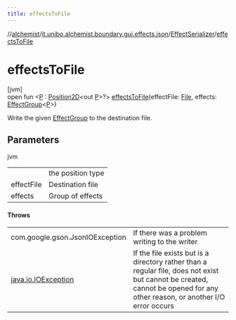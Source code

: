 ```yaml
---
title: effectsToFile
---
```

//[alchemist](../../../index.html)/[it.unibo.alchemist.boundary.gui.effects.json](../index.html)/[EffectSerializer](index.html)/[effectsToFile](effects-to-file.html)



# effectsToFile



[jvm]\
open fun <[P](effects-to-file.html) : [Position2D](../../it.unibo.alchemist.model.interfaces/-position2-d/index.html)<out [P](../../it.unibo.alchemist.boundary.interfaces/-draw-command/index.html)>?> [effectsToFile](effects-to-file.html)(effectFile: [File](https://docs.oracle.com/javase/8/docs/api/java/io/File.html), effects: [EffectGroup](../../it.unibo.alchemist.boundary.gui.effects/-effect-group/index.html)<[P](../../it.unibo.alchemist.boundary.interfaces/-draw-command/index.html)>)



Write the given [EffectGroup](../../it.unibo.alchemist.boundary.gui.effects/-effect-group/index.html) to the destination file.



## Parameters


jvm

| | |
|---|---|
| <P> | the position type |
| effectFile | Destination file |
| effects | Group of effects |



#### Throws


| | |
|---|---|
| com.google.gson.JsonIOException | If there was a problem writing to the writer |
| [java.io.IOException](https://docs.oracle.com/javase/8/docs/api/java/io/IOException.html) | If the file exists but is a directory rather than a regular file, does not exist but cannot be created, cannot be opened for any other reason, or another I/O error occurs |



